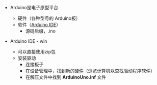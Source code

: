 - Arduino是电子原型平台
	- 硬件（各种型号的 Arduino板）
	- 软件（[Arduino IDE](https://www.arduino.cc/en/software)）
		- 源码后缀，.ino

- Arduino IDE - win
	- 可以直接使用zip包
	- 安装驱动
		- 连接板子
		- 在设备管理中，找到新的硬件（浏览计算机以查找驱动程序软件）
		- 在解压文件中找到 **ArduinoUno.inf** 文件